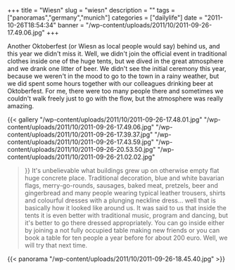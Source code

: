 +++
title = "Wiesn"
slug = "wiesn"
description = ""
tags = ["panoramas","germany","munich"]
categories = ["dailylife"]
date = "2011-10-26T18:54:34"
banner = "/wp-content/uploads/2011/10/2011-09-26-17.49.06.jpg"
+++

Another Oktoberfest (or Wiesn as local people would say) behind us, and this year we didn't miss it.
Well, we didn't join the official event in traditional clothes inside one of the huge tents, but we
dived in the great atmosphere and we drank one litter of beer. We didn't see the initial ceremony
this year, because we weren't in the mood to go to the town in a rainy weather, but we did spent
some hours together with our colleagues drinking beer at Oktoberfest. For me, there were too many
people there and sometimes we couldn't walk freely just to go with the flow, but the atmosphere was
really amazing.

{{< gallery
    "/wp-content/uploads/2011/10/2011-09-26-17.48.01.jpg"
    "/wp-content/uploads/2011/10/2011-09-26-17.49.06.jpg"
    "/wp-content/uploads/2011/10/2011-09-26-17.39.37.jpg"
    "/wp-content/uploads/2011/10/2011-09-26-17.43.59.jpg"
    "/wp-content/uploads/2011/10/2011-09-26-20.53.50.jpg"
    "/wp-content/uploads/2011/10/2011-09-26-21.02.02.jpg"
>}}
It's unbelievable what buildings grew up on otherwise empty flat huge concrete place. Traditional
decoration, blue and white bavarian flags, merry-go-rounds, sausages, baked meat, pretzels, beer
and gingerbread and many people wearing typical leather trousers, shirts and colourful dresses with
a plunging neckline dress… well that is basically how  it looked like around us. It was said to us
that inside the tents it  is even better with traditional music, program and dancing, but it's
better to go there dressed appropriately. You can go inside either by joining a not fully occupied
table making new friends or you can book a table for ten people a year before for about 200 euro.
Well, we will try that next time.

{{< panorama "/wp-content/uploads/2011/10/2011-09-26-18.45.40.jpg"  >}}
